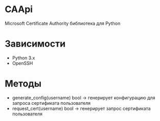 # CAApi
Microsoft Certificate Authority библиотека для Python

# Зависимости
* Python 3.x
* OpenSSH

# Методы
* generate_config(username) bool -> генерирует конфигурацию для запроса сертификата пользователя
* request_cert(username) bool -> генерирует запрос сертификата пользователя